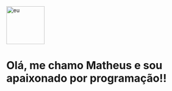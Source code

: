 <img src="https://i.imgur.com/pLdXhgv.gif" width="100" height="100" alt="eu">
<h1> Olá, me chamo Matheus e sou apaixonado por programação!!</h1>

